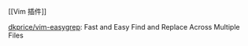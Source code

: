 

[[Vim 插件]]

[dkprice/vim-easygrep](https://github.com/dkprice/vim-easygrep): Fast and Easy Find and Replace Across Multiple Files








